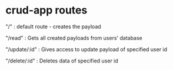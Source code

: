 # crud-app routes

"/" : default route - creates the payload

"/read" : Gets all created payloads from users' database

"/update/:id" : Gives access to update payload of specified user id

"/delete/:id" : Deletes data of specified user id
